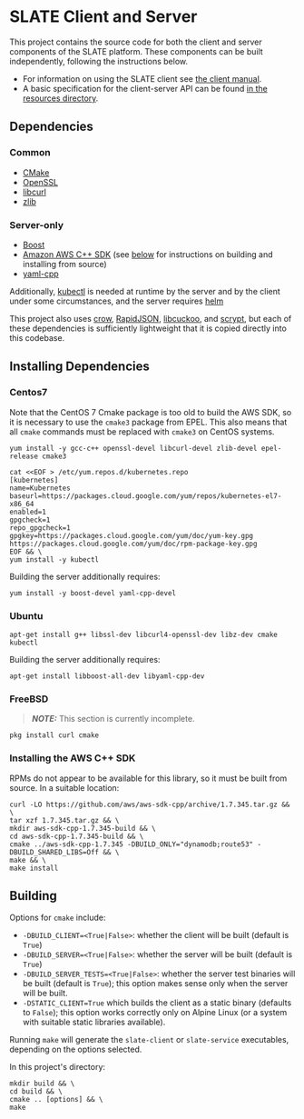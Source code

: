 # SLATE Client and Server

This project contains the source code for both the client and server components of the SLATE platform. These components can be built independently, following the instructions below.
* For information on using the SLATE client see [the client manual](resources/docs/client_manual.md).
* A basic specification for the client-server API can be found [in the resources directory](resources/api_specification).

## Dependencies

### Common

- [CMake](https://cmake.org)
- [OpenSSL](https://www.openssl.org)
- [libcurl](https://curl.haxx.se/libcurl/)
- [zlib](https://www.zlib.net)

### Server-only

- [Boost](https://www.boost.org)
- [Amazon AWS C++ SDK](https://github.com/aws/aws-sdk-cpp) (see [below](#installing-the-aws-c-sdk) for instructions on building and installing from source)
- [yaml-cpp](https://github.com/jbeder/yaml-cpp)

Additionally, [kubectl](https://kubernetes.io/docs/tasks/tools/install-kubectl/) is needed at runtime by the server and by the client under some circumstances, and the server requires [helm](https://helm.sh)

This project also uses [crow](https://github.com/ipkn/crow), [RapidJSON](http://rapidjson.org), [libcuckoo](https://github.com/efficient/libcuckoo), and [scrypt](https://www.tarsnap.com/scrypt.html), but each of these dependencies is sufficiently lightweight that it is copied directly into this codebase. 

## Installing Dependencies

### Centos7

Note that the CentOS 7 Cmake package is too old to build the AWS SDK, so it is necessary to use the `cmake3` package from EPEL. This also means that all `cmake` commands must be replaced with `cmake3` on CentOS systems. 

```shell
yum install -y gcc-c++ openssl-devel libcurl-devel zlib-devel epel-release cmake3
```

```shell
cat <<EOF > /etc/yum.repos.d/kubernetes.repo
[kubernetes]
name=Kubernetes
baseurl=https://packages.cloud.google.com/yum/repos/kubernetes-el7-x86_64
enabled=1
gpgcheck=1
repo_gpgcheck=1
gpgkey=https://packages.cloud.google.com/yum/doc/yum-key.gpg https://packages.cloud.google.com/yum/doc/rpm-package-key.gpg
EOF && \
yum install -y kubectl
```
	
Building the server additionally requires:

```shell
yum install -y boost-devel yaml-cpp-devel
```

### Ubuntu

```shell
apt-get install g++ libssl-dev libcurl4-openssl-dev libz-dev cmake kubectl
```
	
Building the server additionally requires:

```shell
apt-get install libboost-all-dev libyaml-cpp-dev
```
	
### FreeBSD

> **_NOTE:_** This section is currently incomplete.

```shell
pkg install curl cmake
```

### Installing the AWS C++ SDK

RPMs do not appear to be available for this library, so it must be built from source. In a suitable location:

```shell
curl -LO https://github.com/aws/aws-sdk-cpp/archive/1.7.345.tar.gz && \
tar xzf 1.7.345.tar.gz && \
mkdir aws-sdk-cpp-1.7.345-build && \
cd aws-sdk-cpp-1.7.345-build && \
cmake ../aws-sdk-cpp-1.7.345 -DBUILD_ONLY="dynamodb;route53" -DBUILD_SHARED_LIBS=Off && \
make && \
make install
```

## Building

Options for `cmake` include:
* `-DBUILD_CLIENT=<True|False>`: whether the client will be built (default is `True`)
* `-DBUILD_SERVER=<True|False>`: whether the server will be built (default is `True`)
* `-DBUILD_SERVER_TESTS=<True|False>`: whether the server test binaries will be built (default is `True`); this option makes sense only when the server will be built.
* `-DSTATIC_CLIENT=True` which builds the client as a static binary (defaults to `False`); this option works correctly only on Alpine Linux (or a system with suitable static libraries available).

Running `make` will generate the `slate-client` or `slate-service` executables, depending on the options selected.

In this project's directory:

```shell
mkdir build && \
cd build && \
cmake .. [options] && \
make
```